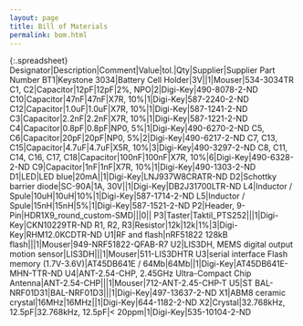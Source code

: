 ```yaml
---
layout: page
title: Bill of Materials
permalink: bom.html
---
```


{:.spreadsheet}
Designator|Description|Comment|Value|tol.|Qty|Supplier|Supplier Part Number
BT1|Keystone 3034|Battery Cell Holder|3V||1|Mouser|534-3034TR
C1, C2|Capacitor|12pF|12pF|2%, NPO|2|Digi-Key|490-8078-2-ND
C10|Capacitor|47nF|47nF|X7R, 10%|1|Digi-Key|587-2240-2-ND
C12|Capacitor|1.0uF|1.0uF|X7R, 10%|1|Digi-Key|587-1241-2-ND
C3|Capacitor|2.2nF|2.2nF|X7R, 10%|1|Digi-Key|587-1221-2-ND
C4|Capacitor|0.8pF|0.8pF|NP0, 5%|1|Digi-Key|490-6270-2-ND
C5, C6|Capacitor|20pF|20pF|NP0, 5%|2|Digi-Key|490-6217-2-ND
C7, C13, C15|Capacitor|4.7uF|4.7uF|X5R, 10%|3|Digi-Key|490-3297-2-ND
C8, C11, C14, C16, C17, C18|Capacitor|100nF|100nF|X7R, 10%|6|Digi-Key|490-6328-2-ND
C9|Capacitor|1nF|1nF|X7R, 10%|1|Digi-Key|490-1303-2-ND
D1|LED|LED blue|20mA||1|Digi-Key|LNJ937W8CRATR-ND
D2|Schottky barrier diode|SC-90A|1A, 30V||1|Digi-Key|DB2J31700LTR-ND
L4|Inductor / Spule|10uH|10uH|10%|1|Digi-Key|587-1714-2-ND
L5|Inductor / Spule|15nH|15nH|5%|1|Digi-Key|587-1521-2-ND
P2|Header, 9-Pin|HDR1X9_round_custom-SMD|||0||
P3|Taster|Taktil_PTS252|||1|Digi-Key|CKN10229TR-ND
R1, R2, R3|Resistor|12k|12k|1%|3|Digi-Key|RHM12.0KCDTR-ND
U1|RF and flash|nRF51822 128kB flash|||1|Mouser|949-NRF51822-QFAB-R7
U2|LIS3DH, MEMS digital output motion sensor|LIS3DH|||1|Mouser|511-LIS3DHTR
U3|serial interface Flash memory (1.7V-3.6V)|AT45DB641E / 64Mb|64Mb||1|Digi-Key|AT45DB641E-MHN-TTR-ND
U4|ANT-2.54-CHP, 2.45GHz Ultra-Compact Chip Antenna|ANT-2.54-CHP|||1|Mouser|712-ANT-2.45-CHP-T
U5|ST BAL-NRF01D31|BAL-NRF01D3|||1|Digi-Key|497-13637-2-ND
X1|ABM8 ceramic crystal|16MHz|16MHz||1|Digi-Key|644-1182-2-ND
X2|Crystal|32.768kHz, 12.5pF|32.768kHz, 12.5pF|< 20ppm|1|Digi-Key|535-10104-2-ND
